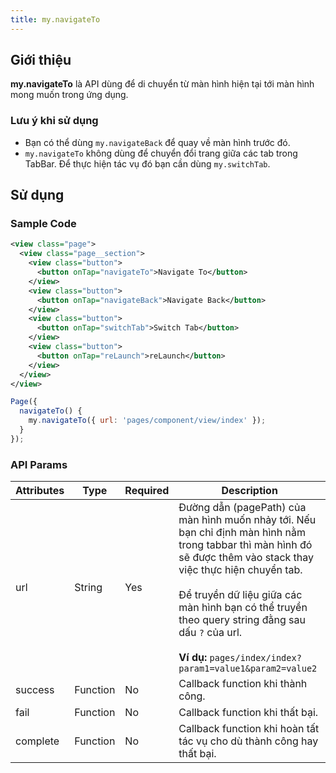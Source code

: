 ```yaml
---
title: my.navigateTo
---
```


## Giới thiệu

**my.navigateTo** là API dùng để di chuyển từ màn hình hiện tại tới màn hình mong muốn trong ứng dụng.

### Lưu ý khi sử dụng

- Bạn có thể dùng `my.navigateBack` để quay về màn hình trước đó.
- `my.navigateTo` không dùng để chuyển đổi trang giữa các tab trong TabBar. Để thực hiện tác vụ đó bạn cần dùng `my.switchTab`.

## Sử dụng

### Sample Code

```xml
<view class="page">
  <view class="page__section">
    <view class="button">
      <button onTap="navigateTo">Navigate To</button>
    </view>
    <view class="button">
      <button onTap="navigateBack">Navigate Back</button>
    </view>
    <view class="button">
      <button onTap="switchTab">Switch Tab</button>
    </view>
    <view class="button">
      <button onTap="reLaunch">reLaunch</button>
    </view>
  </view>
</view>
```

```js
Page({
  navigateTo() {
    my.navigateTo({ url: 'pages/component/view/index' });
  }
});
```

### API Params

| Attributes | Type     | Required | Description                                                                                                                                                                                                                                                                                                                                              |
| ---------- | -------- | -------- | -------------------------------------------------------------------------------------------------------------------------------------------------------------------------------------------------------------------------------------------------------------------------------------------------------------------------------------------------------- |
| url        | String   | Yes      | Đường dẫn (pagePath) của màn hình muốn nhảy tới. Nếu bạn chỉ định màn hình nằm trong tabbar thì màn hình đó sẽ được thêm vào stack thay việc thực hiện chuyển tab. <br /><br /> Để truyền dữ liệu giữa các màn hình bạn có thể truyền theo query string đằng sau dấu `?` của url. <br /><br />**Ví dụ:** `pages/index/index?param1=value1&param2=value2` |
| success    | Function | No       | Callback function khi thành công.                                                                                                                                                                                                                                                                                                                        |
| fail       | Function | No       | Callback function khi thất bại.                                                                                                                                                                                                                                                                                                                          |
| complete   | Function | No       | Callback function khi hoàn tất tác vụ cho dù thành công hay thất bại.                                                                                                                                                                                                                                                                                    |
